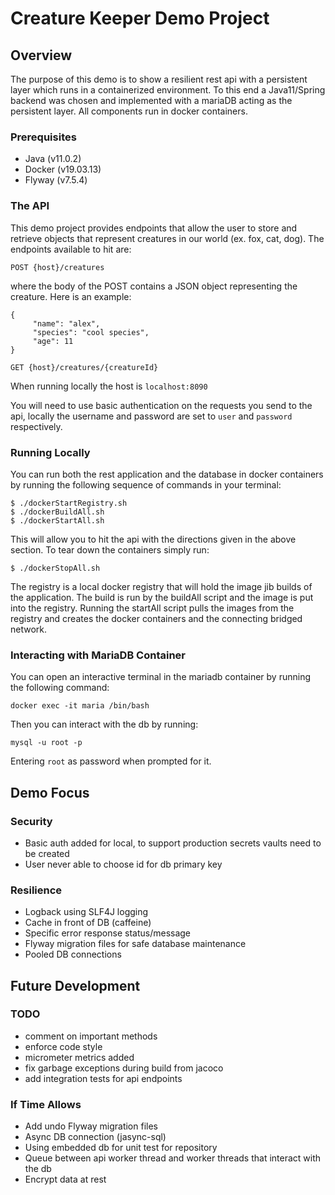 # Creature Keeper Demo Project

## Overview

The purpose of this demo is to show a resilient rest api with a persistent layer which runs in a containerized 
environment.  To this end a Java11/Spring backend was chosen and implemented with a mariaDB acting as
the persistent layer.  All components run in docker containers.

### Prerequisites
* Java (v11.0.2)
* Docker (v19.03.13)
* Flyway (v7.5.4)

### The API

This demo project provides endpoints that allow the user to store and retrieve objects that represent
creatures in our world (ex. fox, cat, dog).  The endpoints available to hit are: 

`POST {host}/creatures`

where the body of the POST contains a JSON object representing the creature.  Here is an example:
```
{
     "name": "alex",
     "species": "cool species",
     "age": 11
}
```

`GET {host}/creatures/{creatureId}`

When running locally the host is `localhost:8090`

You will need to use basic authentication on the requests you send to the api, locally the username and
password are set to `user` and `password` respectively.

### Running Locally
You can run both the rest application and the database in docker containers by running the following 
sequence of commands in your terminal:

```
$ ./dockerStartRegistry.sh
$ ./dockerBuildAll.sh
$ ./dockerStartAll.sh
```

This will allow you to hit the api with the directions given in the above section. To tear down the 
containers simply run:

```
$ ./dockerStopAll.sh
```

The registry is a local docker registry that will hold the image jib builds of the application. The 
build is run by the buildAll script and the image is put into the registry.  Running the startAll script
pulls the images from the registry and creates the docker containers and the connecting bridged network. 

### Interacting with MariaDB Container
You can open an interactive terminal in the mariadb container by running the following command:

```docker exec -it maria /bin/bash```

Then you can interact with the db by running: 

```mysql -u root -p```

Entering `root` as password when prompted for it. 

## Demo Focus

### Security
* Basic auth added for local, to support production secrets vaults need to be created
* User never able to choose id for db primary key

### Resilience
* Logback using SLF4J logging 
* Cache in front of DB (caffeine)
* Specific error response status/message
* Flyway migration files for safe database maintenance 
* Pooled DB connections

## Future Development

### TODO
* comment on important methods
* enforce code style
* micrometer metrics added
* fix garbage exceptions during build from jacoco
* add integration tests for api endpoints

### If Time Allows
* Add undo Flyway migration files
* Async DB connection (jasync-sql)
* Using embedded db for unit test for repository
* Queue between api worker thread and worker threads that interact with the db
* Encrypt data at rest



